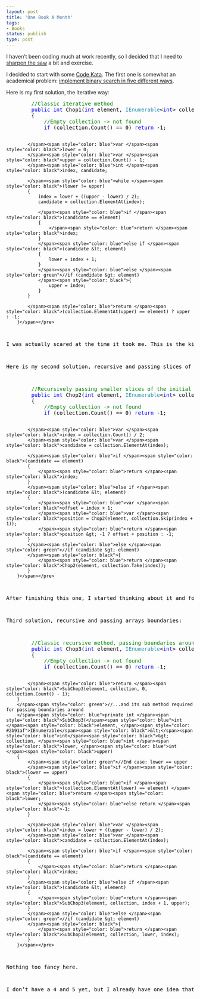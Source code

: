 ```yaml
---
layout: post
title: 'One Book A Month'
tags:
- Books
status: publish
type: post
---
```

<p>I haven’t been coding much at work recently, so I decided that I need to <a href="http://www.codinghorror.com/blog/2009/03/sharpening-the-saw.html">sharpen the saw</a> a bit and exercise.</p>
<p>I decided to start with some <a href="http://codekata.pragprog.com/">Code Kata</a>. The first one is somewhat an academical problem: <a href="http://codekata.pragprog.com/2007/01/kata_two_karate.html">implement binary search in five different ways</a>.</p>
<p>Here is my first solution, the iterative way:</p>
<pre class="code"><span style="color: black">        </span><span style="color: green">//Classic iterative method
        </span><span style="color: blue">public int </span><span style="color: black">Chop1(</span><span style="color: blue">int </span><span style="color: black">element, </span><span style="color: #2b91af">IEnumerable</span><span style="color: black">&lt;</span><span style="color: blue">int</span><span style="color: black">&gt; collection)
        {
            </span><span style="color: green">//Empty collection -&gt; not found
            </span><span style="color: blue">if </span><span style="color: black">(collection.Count() == 0) </span><span style="color: blue">return </span><span style="color: black">-1;

            </span><span style="color: blue">var </span><span style="color: black">lower = 0;
            </span><span style="color: blue">var </span><span style="color: black">upper = collection.Count() - 1;
            </span><span style="color: blue">int </span><span style="color: black">index, candidate;

            </span><span style="color: blue">while </span><span style="color: black">(lower != upper)
            {
                index = lower + ((upper - lower) / 2);
                candidate = collection.ElementAt(index);

                </span><span style="color: blue">if </span><span style="color: black">(candidate == element)
                {
                    </span><span style="color: blue">return </span><span style="color: black">index;
                }
                </span><span style="color: blue">else if </span><span style="color: black">(candidate &lt; element)
                {
                    lower = index + 1;
                }
                </span><span style="color: blue">else </span><span style="color: green">//if (candidate &gt; element)
                </span><span style="color: black">{
                    upper = index;
                }
            }

            </span><span style="color: blue">return </span><span style="color: black">(collection.ElementAt(upper) == element) ? upper : -1;
        }</span></pre>
<p>I was actually scared at the time it took me. This is the kind of problem you are expected to solve in 5 minutes flat at university, but the lack of programming puzzles lately soften my brain. On the bright side, I challenged myself to get it right without compiling before being absolutely sure that the code would pass the tests, which it did. This involved some scratching paper to test the different corner cases, but I felt good when the green light of passing tests appeared.</p>
<p>Here is my second solution, recursive and passing slices of the original array:</p>
<pre class="code"><span style="color: black">        </span><span style="color: green">//Recursively passing smaller slices of the initial array
        </span><span style="color: blue">public int </span><span style="color: black">Chop2(</span><span style="color: blue">int </span><span style="color: black">element, </span><span style="color: #2b91af">IEnumerable</span><span style="color: black">&lt;</span><span style="color: blue">int</span><span style="color: black">&gt; collection)
        {
            </span><span style="color: green">//Empty collection -&gt; not found
            </span><span style="color: blue">if </span><span style="color: black">(collection.Count() == 0) </span><span style="color: blue">return </span><span style="color: black">-1;

            </span><span style="color: blue">var </span><span style="color: black">index = collection.Count() / 2;
            </span><span style="color: blue">var </span><span style="color: black">candidate = collection.ElementAt(index);

            </span><span style="color: blue">if </span><span style="color: black">(candidate == element)
            {
                </span><span style="color: blue">return </span><span style="color: black">index;
            }
            </span><span style="color: blue">else if </span><span style="color: black">(candidate &lt; element)
            {
                </span><span style="color: blue">var </span><span style="color: black">offset = index + 1;
                </span><span style="color: blue">var </span><span style="color: black">position = Chop2(element, collection.Skip(index + 1));
                </span><span style="color: blue">return </span><span style="color: black">position &gt; -1 ? offset + position : -1;
            }
            </span><span style="color: blue">else </span><span style="color: green">//if (candidate &gt; element)
            </span><span style="color: black">{
                </span><span style="color: blue">return </span><span style="color: black">Chop2(element, collection.Take(index));
            }
        }</span></pre>
<p>After finishing this one, I started thinking about it and found it very funny that this came more naturally than a recursive function using boundaries inside the array. I tend to use LINQ a lot when I code in C#, and I guess this is where it shows. The good news is that this led me to the third possible solution, which would have been second if I was just out of university.</p>
<p>Third solution, recursive and passing arrays boundaries:</p>
<pre class="code"><span style="color: black">        </span><span style="color: green">//Classic recursive method, passing boundaries around
        </span><span style="color: blue">public int </span><span style="color: black">Chop3(</span><span style="color: blue">int </span><span style="color: black">element, </span><span style="color: #2b91af">IEnumerable</span><span style="color: black">&lt;</span><span style="color: blue">int</span><span style="color: black">&gt; collection)
        {
            </span><span style="color: green">//Empty collection -&gt; not found
            </span><span style="color: blue">if </span><span style="color: black">(collection.Count() == 0) </span><span style="color: blue">return </span><span style="color: black">-1;

            </span><span style="color: blue">return </span><span style="color: black">SubChop3(element, collection, 0, collection.Count() - 1);
        }
        </span><span style="color: green">//...and its sub method required for passing boundaries around
        </span><span style="color: blue">private int </span><span style="color: black">SubChop3(</span><span style="color: blue">int </span><span style="color: black">element, </span><span style="color: #2b91af">IEnumerable</span><span style="color: black">&lt;</span><span style="color: blue">int</span><span style="color: black">&gt; collection, </span><span style="color: blue">int </span><span style="color: black">lower, </span><span style="color: blue">int </span><span style="color: black">upper)
        {
            </span><span style="color: green">//End case: lower == upper
            </span><span style="color: blue">if </span><span style="color: black">(lower == upper)
            {
                </span><span style="color: blue">if </span><span style="color: black">(collection.ElementAt(lower) == element) </span><span style="color: blue">return </span><span style="color: black">lower;
                </span><span style="color: blue">else return </span><span style="color: black">-1;
            }

            </span><span style="color: blue">var </span><span style="color: black">index = lower + ((upper - lower) / 2);
            </span><span style="color: blue">var </span><span style="color: black">candidate = collection.ElementAt(index);

            </span><span style="color: blue">if </span><span style="color: black">(candidate == element)
            {
                </span><span style="color: blue">return </span><span style="color: black">index;
            }
            </span><span style="color: blue">else if </span><span style="color: black">(candidate &lt; element)
            {
                </span><span style="color: blue">return </span><span style="color: black">SubChop3(element, collection, index + 1, upper);
            }
            </span><span style="color: blue">else </span><span style="color: green">//if (candidate &gt; element)
            </span><span style="color: black">{
                </span><span style="color: blue">return </span><span style="color: black">SubChop3(element, collection, lower, index);
            }
        }</span></pre>
<p>Nothing too fancy here.</p>
<p>I don’t have a 4 and 5 yet, but I already have one idea that is very challenging: <a href="http://blogs.msdn.com/b/ericlippert/archive/2010/10/21/continuation-passing-style-revisited-part-one.aspx">continuation passing style</a>. I was also tempted to implement one version using TPL, but it wouldn’t be very different from the recursive methods, so I am not sure… Maybe using a <a href="http://msdn.microsoft.com/en-us/library/dd997411.aspx">custom partitioner</a>?</p>
